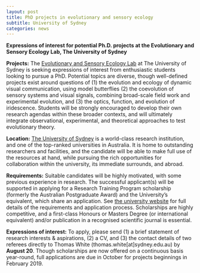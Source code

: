 ```yaml
---
layout: post
title: PhD projects in evolutionary and sensory ecology
subtitle: University of Sydney
categories: news
---
```

 
**Expressions of interest for potential Ph.D. projects at the Evolutionary and Sensory Ecology Lab, The University of Sydney**

**Projects:** The [Evolutionary and Sensory Ecology Lab](https://www.tomwhite.io) at The University of Sydney is seeking expressions of interest from enthusiastic students looking to pursue a PhD. Potential topics are diverse, though well-defined projects exist around questions of (1) the evolution and ecology of dynamic visual communication, using model butterflies (2) the coevolution of sensory systems and visual signals, combining broad-scale field work and experimental evolution, and (3) the optics, function, and evolution of iridescence. Students will be strongly encouraged to develop their own research agendas within these broader contexts, and will ultimately integrate observational, experimental, and theoretical approaches to test evolutionary theory.

**Location:** [The University of Sydney](https://sydney.edu.au) is a world-class research institution, and one of the top-ranked universities in Australia. It is home to outstanding researchers and facilities, and the candidate will be able to make full use of the resources at hand, while pursuing the rich opportunities for collaboration within the university, its immediate surrounds, and abroad. 

**Requirements:** Suitable candidates will be highly motivated, with some previous experience in research. The successful applicant(s) will be supported in applying for a Research Training Program scholarship (formerly the Australian Postgraduate Award) and the University’s equivalent, which share an application. See [the university website](http://sydney.edu.au/scholarships/research/research-training-program.shtml) for full details of the requirements and application process. Scholarships are highly competitive, and a first-class Honours or Masters Degree (or international equivalent) and/or publication in a recognised scientific journal is essential. 

**Expressions of interest:** To apply, please send (1) a brief statement of research interests & aspirations, (2) a CV, and (3) the contact details of two referees directly to Thomas White (thomas.white[at]sydney.edu.au) by **August 20**. Though scholarships are now offered on a continuous basis year-round, full applications are due in October for projects beginnings in February 2019.  
